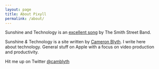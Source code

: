 ```yaml
---
layout: page
title: About Pixyll
permalink: /about/
---
```


Sunshine and Technology is an [excellent song](https://www.youtube.com/watch?v=uDcidHlml_8) by The Smith Street Band.

Sunshine *&* Technology is a site written by [Cameron Blyth](https://twitter.com/camblyth). I write here about technology. General stuff on Apple with a focus on video production and productivity.

Hit me up on Twitter [@camblyth](https://twitter.com/camblyth)